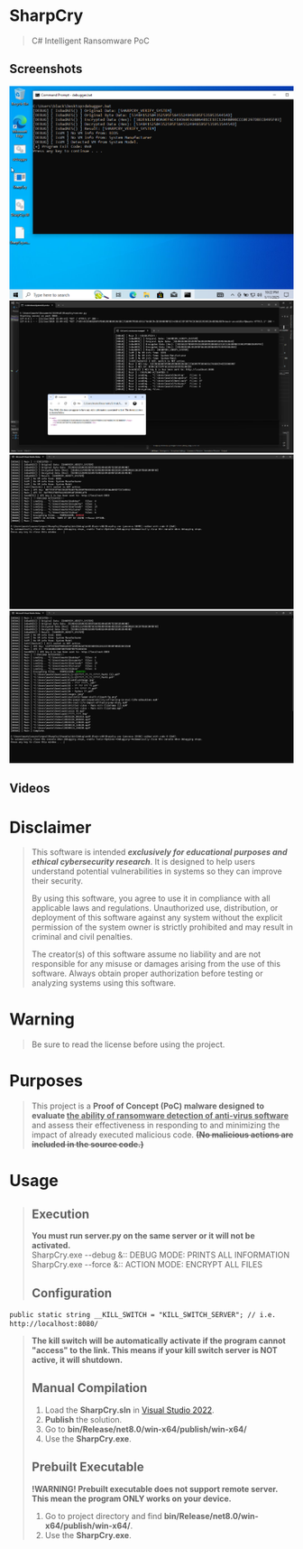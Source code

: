# SharpCry
> C# Intelligent Ransomware PoC

## Screenshots
<img src="screenshot.png">
<img src="screenshot2.png">
<img src="screenshot3.png">
<img src="screenshot4.png">

## Videos

# Disclaimer
> This software is intended ***exclusively for educational purposes and ethical cybersecurity research***. It is designed to help users understand potential vulnerabilities in systems so they can improve their security.
>
> By using this software, you agree to use it in compliance with all applicable laws and regulations. Unauthorized use, distribution, or deployment of this software against any system without the explicit permission of the system owner is strictly prohibited and may result in criminal and civil penalties.
>
> The creator(s) of this software assume no liability and are not responsible for any misuse or damages arising from the use of this software. Always obtain proper authorization before testing or analyzing systems using this software.

# Warning
> Be sure to read the license before using the project.

# Purposes
> This project is a **Proof of Concept (PoC) malware designed to evaluate <ins>the ability of ransomware detection of anti-virus software</ins>** and assess their effectiveness in responding to and minimizing the impact of already executed malicious code.
> **<del>(No malicious actions are included in the source code.)</del>**

# Usage
> ## Execution
> **You must run server.py on the same server or it will not be activated.**<br>
> SharpCry.exe --debug &:: DEBUG MODE: PRINTS ALL INFORMATION<br>
> SharpCry.exe --force &:: ACTION MODE: ENCRYPT ALL FILES<br>
> ## Configuration
```CSharp
public static string __KILL_SWITCH = "KILL_SWITCH_SERVER"; // i.e. http://localhost:8080/
```
> 
> **The kill switch will be automatically activate if the program cannot "access" to the link. This means if your kill switch server is NOT active, it will shutdown.**
> ## Manual Compilation
> 1. Load the **SharpCry.sln** in [Visual Studio 2022](https://visualstudio.microsoft.com/vs/).<br>
> 2. **Publish** the solution.<br>
> 3. Go to **bin/Release/net8.0/win-x64/publish/win-x64/**
> 4. Use the **SharpCry.exe**.<br>
> ## Prebuilt Executable
> **!WARNING! Prebuilt executable does not support remote server. This mean the program ONLY works on your device.**<br>
> 1. Go to project directory and find **bin/Release/net8.0/win-x64/publish/win-x64/**.<br>
> 2. Use the **SharpCry.exe**.<br>
